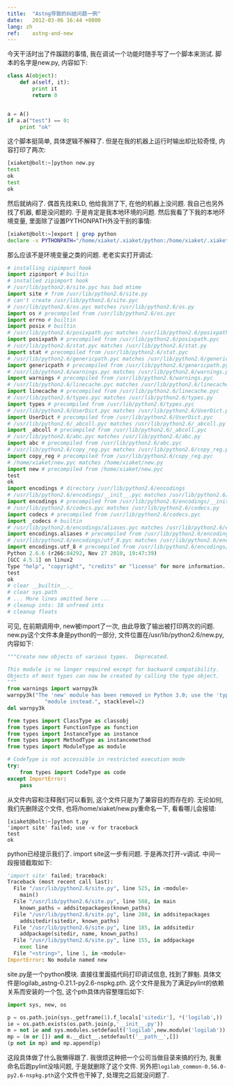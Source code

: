 ```yaml
---
title:  "Astng导致的纠结问题一例"
date:   2012-03-06 16:44 +0800
lang: zh
ref:    astng-and-new
---
```


今天干活时出了件蹊跷的事情, 我在调试一个功能时随手写了一个脚本来测试. 脚本的名字是new.py, 内容如下:

```python
class A(object):
    def a(self, it):
        print it
        return 0


a = A()
if a.a("test") == 0:
    print "ok"
```

这个脚本挺简单, 具体逻辑不解释了. 但是在我的机器上运行时输出却比较奇怪, 内容打印了两次:

```bash
[xiaket@bolt:~]python new.py
test
ok
test
ok
```

然后就纳闷了. 偶首先找来LD, 他给我测了下, 在他的机器上没问题. 我自己也另外找了机器, 都是没问题的. 于是肯定是我本地环境的问题. 然后我看了下我的本地环境变量, 里面除了设置PYTHONPATH外没干别的事情:

```bash
[xiaket@bolt:~]export | grep python
declare -x PYTHONPATH="/home/xiaket/.xiaket/python:/home/xiaket/.xiaket/python/lib:/home/xiaket/.xiaket/python:/home/xiaket/.xiaket/python/lib"
```

那么应该不是环境变量之类的问题. 老老实实打开调试:

```python
# installing zipimport hook
import zipimport # builtin
# installed zipimport hook
# /usr/lib/python2.6/site.pyc has bad mtime
import site # from /usr/lib/python2.6/site.py
# can't create /usr/lib/python2.6/site.pyc
# /usr/lib/python2.6/os.pyc matches /usr/lib/python2.6/os.py
import os # precompiled from /usr/lib/python2.6/os.pyc
import errno # builtin
import posix # builtin
# /usr/lib/python2.6/posixpath.pyc matches /usr/lib/python2.6/posixpath.py
import posixpath # precompiled from /usr/lib/python2.6/posixpath.pyc
# /usr/lib/python2.6/stat.pyc matches /usr/lib/python2.6/stat.py
import stat # precompiled from /usr/lib/python2.6/stat.pyc
# /usr/lib/python2.6/genericpath.pyc matches /usr/lib/python2.6/genericpath.py
import genericpath # precompiled from /usr/lib/python2.6/genericpath.pyc
# /usr/lib/python2.6/warnings.pyc matches /usr/lib/python2.6/warnings.py
import warnings # precompiled from /usr/lib/python2.6/warnings.pyc
# /usr/lib/python2.6/linecache.pyc matches /usr/lib/python2.6/linecache.py
import linecache # precompiled from /usr/lib/python2.6/linecache.pyc
# /usr/lib/python2.6/types.pyc matches /usr/lib/python2.6/types.py
import types # precompiled from /usr/lib/python2.6/types.pyc
# /usr/lib/python2.6/UserDict.pyc matches /usr/lib/python2.6/UserDict.py
import UserDict # precompiled from /usr/lib/python2.6/UserDict.pyc
# /usr/lib/python2.6/_abcoll.pyc matches /usr/lib/python2.6/_abcoll.py
import _abcoll # precompiled from /usr/lib/python2.6/_abcoll.pyc
# /usr/lib/python2.6/abc.pyc matches /usr/lib/python2.6/abc.py
import abc # precompiled from /usr/lib/python2.6/abc.pyc
# /usr/lib/python2.6/copy_reg.pyc matches /usr/lib/python2.6/copy_reg.py
import copy_reg # precompiled from /usr/lib/python2.6/copy_reg.pyc
# /home/xiaket/new.pyc matches /home/xiaket/new.py
import new # precompiled from /home/xiaket/new.pyc
test
ok
import encodings # directory /usr/lib/python2.6/encodings
# /usr/lib/python2.6/encodings/__init__.pyc matches /usr/lib/python2.6/encodings/__init__.py
import encodings # precompiled from /usr/lib/python2.6/encodings/__init__.pyc
# /usr/lib/python2.6/codecs.pyc matches /usr/lib/python2.6/codecs.py
import codecs # precompiled from /usr/lib/python2.6/codecs.pyc
import _codecs # builtin
# /usr/lib/python2.6/encodings/aliases.pyc matches /usr/lib/python2.6/encodings/aliases.py
import encodings.aliases # precompiled from /usr/lib/python2.6/encodings/aliases.pyc
# /usr/lib/python2.6/encodings/utf_8.pyc matches /usr/lib/python2.6/encodings/utf_8.py
import encodings.utf_8 # precompiled from /usr/lib/python2.6/encodings/utf_8.pyc
Python 2.6.6 (r266:84292, Nov 27 2010, 19:47:39)
[GCC 4.5.1] on linux2
Type "help", "copyright", "credits" or "license" for more information.
test
ok
# clear __builtin__._
# clear sys.path
# ... More lines omitted here ...
# cleanup ints: 18 unfreed ints
# cleanup floats
```

可见, 在前期调用中, new被import了一次, 由此导致了输出被打印两次的问题. new.py这个文件本身是python的一部分, 文件位置在/usr/lib/python2.6/new.py, 内容如下:

```python
"""Create new objects of various types.  Deprecated.

This module is no longer required except for backward compatibility.
Objects of most types can now be created by calling the type object.
"""
from warnings import warnpy3k
warnpy3k("The 'new' module has been removed in Python 3.0; use the 'types' "
            "module instead.", stacklevel=2)
del warnpy3k

from types import ClassType as classobj
from types import FunctionType as function
from types import InstanceType as instance
from types import MethodType as instancemethod
from types import ModuleType as module

# CodeType is not accessible in restricted execution mode
try:
    from types import CodeType as code
except ImportError:
    pass
```

从文件内容和注释我们可以看到, 这个文件只是为了兼容目的而存在的. 无论如何, 我们先删除这个文件, 也将/home/xiaket/new.py重命名一下, 看看哪儿会报错:

```
[xiaket@bolt:~]python t.py
'import site' failed; use -v for traceback
test
ok
```

python已经提示我们了. import site这一步有问题. 于是再次打开-v调试. 中间一段报错截取如下:

```python
'import site' failed; traceback:
Traceback (most recent call last):
  File "/usr/lib/python2.6/site.py", line 525, in <module>
    main()
  File "/usr/lib/python2.6/site.py", line 508, in main
    known_paths = addsitepackages(known_paths)
  File "/usr/lib/python2.6/site.py", line 288, in addsitepackages
    addsitedir(sitedir, known_paths)
  File "/usr/lib/python2.6/site.py", line 185, in addsitedir
    addpackage(sitedir, name, known_paths)
  File "/usr/lib/python2.6/site.py", line 155, in addpackage
    exec line
  File "<string>", line 1, in <module>
ImportError: No module named new
```

site.py是一个python模块. 直接往里面插代码打印调试信息, 找到了罪魁. 具体文件是logilab_astng-0.21.1-py2.6-nspkg.pth. 这个文件是我为了满足pylint的依赖关系而安装的一个包, 这个pth具体内容整理后如下:

```python
import sys, new, os

p = os.path.join(sys._getframe(1).f_locals['sitedir'], *('logilab',))
ie = os.path.exists(os.path.join(p,'__init__.py'))
m = not ie and sys.modules.setdefault('logilab',new.module('logilab'))
mp = (m or []) and m.__dict__.setdefault('__path__',[])
(p not in mp) and mp.append(p)
```

这段具体做了什么我懒得跟了. 我很烦这种把一个公司当做目录来搞的行为, 我重命名后跑pylint没啥问题, 于是就删除了这个文件. 另外把`logilab_common-0.56.0-py2.6-nspkg.pth`这个文件也干掉了, 处理完之后就没问题了.

